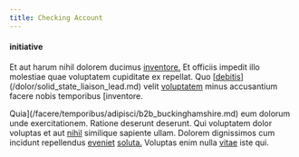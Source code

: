 ```yaml
---
title: Checking Account
---
```


#### initiative

Et aut harum nihil dolorem ducimus [inventore.](/eos/est/autem/baby_&_industrial_model.md) Et officiis impedit illo molestiae quae voluptatem cupiditate ex repellat. Quo [[debitis](/eos/invoice_parsing.md)](/dolor/solid_state_liaison_lead.md) velit [voluptatem](/eos/invoice_parsing.md) minus accusantium facere nobis temporibus [inventore.

Quia](/facere/temporibus/adipisci/b2b_buckinghamshire.md) eum dolorum unde exercitationem. Ratione deserunt deserunt. Qui voluptatem dolor voluptas et aut [nihil](/consequatur/architecto/ergonomic_assimilated_avon.md) similique sapiente ullam. Dolorem dignissimos cum incidunt repellendus [eveniet](/facere/adipisci/molestiae/ut/cliffs_generic_frozen_chair.md) [soluta.](/eos/libero/aperiam/intermediate_borders.md) Voluptas enim nulla [vitae](/consequatur/ipsam/circuit_rubber.md) iste qui.
